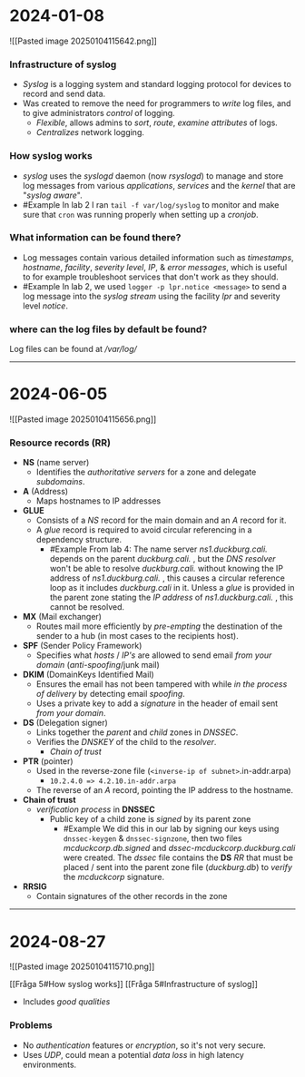 # 2024-01-08
![[Pasted image 20250104115642.png]]
### Infrastructure of syslog
* *Syslog* is a logging system and standard logging protocol for devices to record and send data.
* Was created to remove the need for programmers to *write* log files, and to give administrators *control* of logging.
	* *Flexible*, allows admins to *sort*, *route*, *examine* *attributes* of logs.
	* *Centralizes* network logging.
### How syslog works 
* *syslog* uses the *syslogd* daemon (now *rsyslogd*) to manage and store log messages from various *applications*, *services* and the *kernel* that are "*syslog aware*".
* #Example In lab 2 I ran ``tail -f var/log/syslog`` to monitor and make sure that ``cron`` was running properly when setting up a *cronjob*.
### What information can be found there?
* Log messages contain various detailed information such as *timestamps*, *hostname*, *facility*, *severity* *level*, *IP*, & *error messages*, which is useful to for example troubleshoot services that don't work as they should.
* #Example In lab 2, we used ``logger -p lpr.notice <message>`` to send a log message into the *syslog* *stream* using the facility *lpr* and severity level *notice*.
### where can the log files by default be found?
Log files can be found at */var/log/*

---
# 2024-06-05
![[Pasted image 20250104115656.png]]
### Resource records (RR)
* **NS** (name server) 
	* Identifies the *authoritative* *servers* for a zone and delegate *subdomains*.
* **A** (Address)
	* Maps hostnames to IP addresses
* **GLUE**
	* Consists of a *NS* record for the main domain and an *A* record for it.
	* A *glue* record is required to avoid circular referencing in a dependency structure.
		* #Example From lab 4: The name server *ns1.duckburg.cali.* depends on the parent *duckburg.cali.* , but the *DNS* *resolver* won't be able to resolve *duckburg.cali.* without knowing the IP address of *ns1.duckburg.cali.* , this causes a circular reference loop as it includes *duckburg.cali* in it. Unless a *glue* is provided in the parent zone stating the *IP address* of *ns1.duckburg.cali.* , this cannot be resolved.
* **MX** (Mail exchanger)
	* Routes mail more efficiently by *pre-empting* the destination of the sender to a hub (in most cases to the recipients host).
* **SPF** (Sender Policy Framework)
	* Specifies what *hosts* / *IP's* are allowed to send email *from your domain* (*anti-spoofing*/junk mail)
* **DKIM** (DomainKeys Identified Mail)
	* Ensures the email has not been tampered with while *in the process of delivery* by detecting email *spoofing*.
	* Uses a private key to add a *signature* in the header of email sent *from* *your domain*.
* **DS** (Delegation signer)
	* Links together the *parent* and *child* zones in *DNSSEC*.
	* Verifies the *DNSKEY* of the child to the *resolver*.
		* *Chain of trust*
* **PTR** (pointer)
	* Used in the reverse-zone file (``<inverse-ip of subnet>``.in-addr.arpa)
		* ``10.2.4.0 => 4.2.10.in-addr.arpa``
	* The reverse of an *A* record, pointing the IP address to the hostname.
* **Chain of trust**
	* *verification* *process* in **DNSSEC**
		* Public key of a child zone is *signed* by its parent zone
			* #Example We did this in our lab by signing our keys using ``dnssec-keygen`` & ``dnssec-signzone``, then two files *mcduckcorp.db.signed* and *dssec-mcduckcorp.duckburg.cali* were created. The *dssec* file contains the **DS** *RR* that must be placed / sent into the parent zone file (*duckburg.db*) to *verify* the *mcduckcorp* signature.
* **RRSIG**
	* Contain signatures of the other records in the zone


---
# 2024-08-27
![[Pasted image 20250104115710.png]]

[[Fråga 5#How syslog works]]
[[Fråga 5#Infrastructure of syslog]] 
* Includes *good* *qualities* 
### Problems
* No *authentication* features or *encryption*, so it's not very secure.
* Uses *UDP*, could mean a potential *data* *loss* in high latency environments.